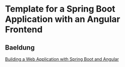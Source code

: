 # Template for a Spring Boot Application with an Angular Frontend

## Baeldung
[Building a Web Application with Spring Boot and Angular](https://www.baeldung.com/spring-boot-angular-web)